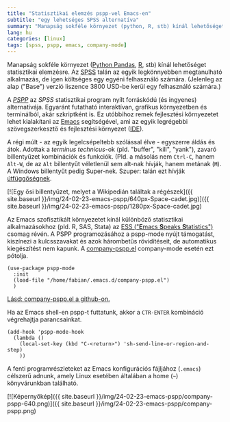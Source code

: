 ```yaml
---
title: "Statisztikai elemzés pspp-vel Emacs-en"
subtitle: "egy lehetséges SPSS alternatíva"
summary: "Manapság sokféle környezet (python, R, stb) kínál lehetőséget statisztikai elemzésre. Az SPSS talán az egyik legkönnyebben megtanulható alkalmazás, de igen költséges egy egyéni felhasználó számára."
lang: hu
categories: [linux]
tags: [spss, pspp, emacs, company-mode]
---
```

Manapság sokféle környezet ([Python Pandas](https://pandas.pydata.org/), [R](https://www.r-project.org/), stb) kínál lehetőséget statisztikai elemzésre. Az [SPSS](https://www.ibm.com/spss) talán az egyik legkönnyebben megtanulható alkalmazás, de igen költséges egy egyéni felhasználó számára. (Jelenleg az alap ("Base") verzíó liszence 3800 USD-be kerül egy felhasználó számára.)

A [*PSPP*](https://www.gnu.org/software/pspp/) az *SPSS* statisztikai program nyílt forráskódú (és ingyenes) alternatívája. Egyaránt futatható interaktívan, grafikus környezetben és terminálból, akár szkriptként is. Ez utóbbihoz remek fejlesztési környezetet lehet kialakítani az [Emacs](https://www.gnu.org/software/emacs/) segítségével, ami az egyik legrégebbi szövegszerkesztő és fejlesztési környezet ([IDE]()).

A régi múlt - az egyik legelcsépeltebb szólással élve - egyszerre áldás és átok. Adottak a *terminus technicus*-ok (pld. "buffer", "kill", "yank"), zavaró billentyűzet kombinációk és funkciók. (Pld. a másolás nem `Ctrl-C`, hanem `Alt-W`, de az `Alt` billentyűt véletlenül sem alt-nak hívják, hanem metának (`M`). A Windows billentyűt pedig Super-nek. Szuper: talán ezt hívják [útfüggőségnek](https://hu.wikipedia.org/wiki/%C3%9Atf%C3%BCgg%C5%91s%C3%A9g).

[![Egy ősi billentyűzet, melyet a Wikipedián találtak a régészek]({{ site.baseurl }}/img/24-02-23-emacs-pspp/640px-Space-cadet.jpg)]({{ site.baseurl }}/img/24-02-23-emacs-pspp/1280px-Space-cadet.jpg)

Az Emacs szofisztikált környezetet kínál különböző statisztikai alkalmazásokhoz (pld. R, SAS, Stata) az [ESS ("**E**macs **S**peaks **S**tatistics")](https://ess.r-project.org/) csomag révén. A PSPP programozásához a pspp-mode nyújt támogatást, kiszínezi a kulcsszavakat és azok hárombetűs rövidítéseit, de automatikus kiegészítést nem kapunk. A [company-pspp.el](https://gist.github.com/ZGFabian/280cc97b7c51e1d120293c001bca0834) company-mode esetén ezt pótolja. 


```emacs-lisp
(use-package pspp-mode
  :init
  (load-file "/home/fabian/.emacs.d/company-pspp.el")
  )
```

[Lásd: company-pspp.el a github-on.](https://gist.github.com/ZGFabian/280cc97b7c51e1d120293c001bca0834)

Ha az Emacs shell-en pspp-t futtatunk, akkor a `CTR-ENTER` kombináció végrehajtja parancsainkat.

```emacs-lisp
(add-hook 'pspp-mode-hook
  (lambda ()
    (local-set-key (kbd "C-<return>") 'sh-send-line-or-region-and-step)
    ))
```

A fenti programrészleteket az Emacs konfigurációs fájljához (`.emacs`) célszerű adnunk, amely Linux esetében általában a home (`~`) könyvárunkban található.

[![Képernyőkép]({{ site.baseurl }}/img/24-02-23-emacs-pspp/company-pspp-640.png)]({{ site.baseurl }}/img/24-02-23-emacs-pspp/company-pspp.png)
